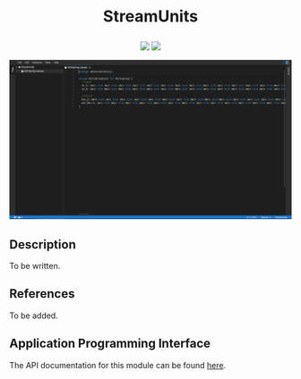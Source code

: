# <p align="center">StreamUnits</p>
<p align="center">
    <img src="https://img.shields.io/badge/Plugin_Version-0.1.1-blue.svg?longCache=true&style=flat-square"/>
    <img src="https://img.shields.io/badge/Grammar_Version-0.0.11--SNAPSHOT-blue.svg?longCache=true&style=flat-square"/>
</p>
<p align="center">
    <img src="doc/images/streamunits.png"/>
</p>

## Description
To be written.

## References
To be added.

## Application Programming Interface
The API documentation for this module can be found
[here](https://embeddedmontiarc.github.io/Elysium/plugins/streamunits/docs).